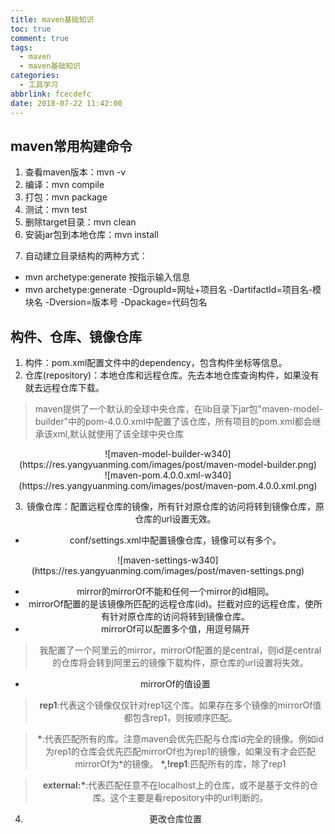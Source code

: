 ```yaml
---
title: maven基础知识
toc: true
comment: true
tags:
  - maven
  - maven基础知识
categories:
  - 工具学习
abbrlink: fcecdefc
date: 2018-07-22 11:42:00
---
```

## maven常用构建命令
1. 查看maven版本：mvn -v
2. 编译：mvn compile
3. 打包：mvn package
4. 测试：mvn test
5. 删除target目录：mvn clean
6. 安装jar包到本地仓库：mvn install
<!--more-->

7. 自动建立目录结构的两种方式：

* mvn archetype:generate 按指示输入信息
* mvn archetype:generate 
-DgroupId=网址+项目名 
-DartifactId=项目名-模块名
-Dversion=版本号 
-Dpackage=代码包名

## 构件、仓库、镜像仓库
1. 构件：pom.xml配置文件中的dependency，包含构件坐标等信息。
2. 仓库(repository)：本地仓库和远程仓库。先去本地仓库查询构件，如果没有就去远程仓库下载。
> maven提供了一个默认的全球中央仓库，在lib目录下jar包"maven-model-builder"中的pom-4.0.0.xml中配置了该仓库，所有项目的pom.xml都会继承该xml,默认就使用了该全球中央仓库

<div align=center >![maven-model-builder-w340](https://res.yangyuanming.com/images/post/maven-model-builder.png)

<div align=center>![maven-pom.4.0.0.xml-w340](https://res.yangyuanming.com/images/post/maven-pom.4.0.0.xml.png)


3. 镜像仓库：配置远程仓库的镜像，所有针对原仓库的访问将转到镜像仓库，原仓库的url设置无效。

* conf/settings.xml中配置镜像仓库，镜像可以有多个。

<div align=center>![maven-settings-w340](https://res.yangyuanming.com/images/post/maven-settings.png)

* mirror的mirrorOf不能和任何一个mirror的id相同。
* mirrorOf配置的是该镜像所匹配的远程仓库(id)。拦截对应的远程仓库，使所有针对原仓库的访问将转到镜像仓库。
* mirrorOf可以配置多个值，用逗号隔开

> 我配置了一个阿里云的mirror，mirrorOf配置的是central，则id是central的仓库将会转到阿里云的镜像下载构件，原仓库的url设置将失效。

* mirrorOf的值设置

> **rep1**:代表这个镜像仅仅针对rep1这个库。如果存在多个镜像的mirrorOf值都包含rep1，则按顺序匹配。

> **\***:代表匹配所有的库。注意maven会优先匹配与仓库id完全的镜像。例如id为rep1的仓库会优先匹配mirrorOf也为rep1的镜像，如果没有才会匹配mirrorOf为*的镜像。
> **\*,!rep1**:匹配所有的库，除了rep1 

> **external:\***:代表匹配任意不在localhost上的仓库，或不是基于文件的仓库。这个主要是看repository中的url判断的。

4. 更改仓库位置




